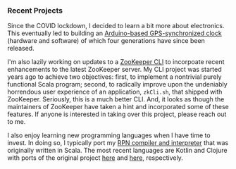 ### Recent Projects

Since the COVID lockdown, I decided to learn a bit more about electronics. This eventually led to building an [Arduino-based GPS-synchronized clock](https://github.com/davidledwards/gps-clock) (hardware and software) of which four generations have since been released.

I'm also lazily working on updates to a [ZooKeeper CLI](https://github.com/davidledwards/zookeeper) to incorpoate recent enhancements to the latest ZooKeeper server. My CLI project was started years ago to achieve two objectives: first, to implement a nontrivial purely functional Scala program; second, to radically improve upon the undeniably horrendous user experience of an application, `zkCli.sh`, that shipped with ZooKeeper. Seriously, this is a much better CLI. And, it looks as though the maintainers of ZooKeeper have taken a hint and incorporated some of these features. If anyone is interested in taking over this project, please reach out to me.

I also enjoy learning new programming languages when I have time to invest. In doing so, I typically port my [RPN compiler and interpreter](https://github.com/davidledwards/rpn) that was originally written in Scala. The most recent languages are Kotlin and Clojure with ports of the original project [here](https://github.com/davidledwards/rpn-kotlin) and [here](https://github.com/davidledwards/rpn-clojure), respectively.

